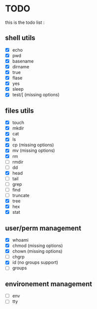 # TODO
this is the todo list :
## shell utils
- [x] echo
- [x] pwd
- [x] basename
- [x] dirname
- [x] true
- [x] flase
- [x] yes
- [x] sleep
- [x] test/[ (missing options)
## files utils
- [x] touch
- [x] mkdir
- [x] cat
- [x] ls
- [x] cp (missing options)
- [x] mv (missing options)
- [x] rm
- [ ] rmdir
- [ ] dd
- [x] head
- [ ] tail
- [ ] grep
- [ ] find
- [ ] truncate
- [x] tree
- [x] hex
- [x] stat
## user/perm management
- [x] whoami
- [x] chmod (missing options)
- [x] chown (missing options)
- [ ] chgrp
- [x] id    (no groups support)
- [ ] groups
## environement management
- [ ] env
- [ ] tty
